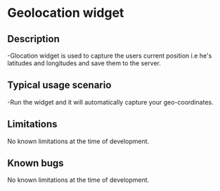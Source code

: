 # Geolocation widget

## Description
-Glocation widget is used to capture the users current position i.e he's latitudes and longitudes and save them to the server.

## Typical usage scenario
-Run the widget and it will automatically capture your geo-coordinates.

## Limitations
No known limitations at the time of development.

## Known bugs
No known limitations at the time of development.


